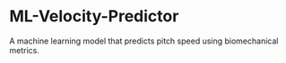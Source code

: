 # ML-Velocity-Predictor
A machine learning model that predicts pitch speed using biomechanical metrics.
